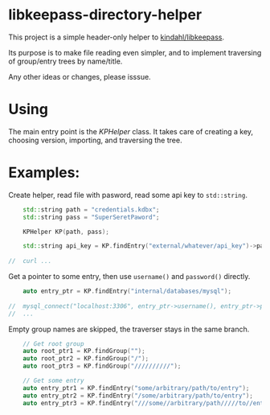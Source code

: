 # libkeepass-directory-helper
This project is a simple header-only helper to [kindahl/libkeepass](https://github.com/kindahl/libkeepass).

Its purpose is to make file reading even simpler, and to implement traversing of group/entry trees by name/title.

Any other ideas or changes, please isssue.


# Using
The main entry point is the *KPHelper* class. It takes care of creating a key, choosing version, importing, and traversing the tree.


# Examples:

Create helper, read file with pasword, read some api key to `std::string`.
```cpp
	std::string path = "credentials.kdbx";
	std::string pass = "SuperSeretPaword";

	KPHelper KP(path, pass);

	std::string api_key = KP.findEntry("external/whatever/api_key")->password();
  
//	curl ...
```

Get a pointer to some entry, then use `username()` and `password()` directly.
```cpp
	auto entry_ptr = KP.findEntry("internal/databases/mysql");
  
//	mysql_connect("localhost:3306", entry_ptr->username(), entry_ptr->password(), "my_schema");
//	...
```

Empty group names are skipped, the traverser stays in the same branch.
```cpp
	// Get root group
	auto root_ptr1 = KP.findGroup("");
	auto root_ptr2 = KP.findGroup("/");
	auto root_ptr3 = KP.findGroup("//////////");

	// Get some entry
	auto entry_ptr1 = KP.findEntry("some/arbitrary/path/to/entry");
	auto entry_ptr2 = KP.findEntry("/some/arbitrary/path/to/entry");
	auto entry_ptr3 = KP.findEntry("///some//arbitrary/path/////to//entry");
```
